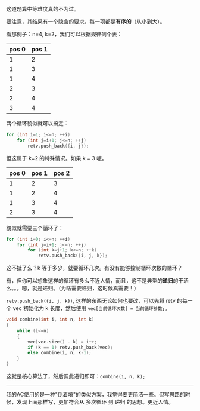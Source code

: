 这道题算中等难度真的不为过。

要注意，其结果有一个隐含的要求，每一项都是**有序的**（从小到大）。

看那例子：n=4, k=2，我们可以根据规律列个表：

|pos 0 | pos 1|
|------|------|
|1|2|
|1|3|
|1|4|
|2|3|
|2|4|
|3|4|

两个循环貌似就可以搞定：
```cpp
for (int i=1; i<=n; ++i)
    for (int j=i+1; j<=n; ++j)
        retv.push_back({i, j});
```

但这属于 k=2 的特殊情况。如果 k = 3 呢。

|pos 0|pos 1|pos 2|
|-----|-----|-----|
|1|2|3|
|1|2|4|
|1|3|4|
|2|3|4|

貌似就需要三个循环了：
```cpp
for (int i=0; i<=n; ++i)
    for (int j=i+1; j<=n; ++j)
        for (int k=j+1; k<=n; ++k)
            retv.push_back({i, j, k});
```

这不扯了么？k 等于多少，就要循环几次。有没有能够控制循环次数的循环？

有，但你可以想象这样的循环有多么不近人情，而且，这不是典型的**递归**的干活么。。。嗯，就是递归。（为啥需要递归，这时候真需要！）

`retv.push_back({i, j, k})`, 这样的东西无论如何也要改，可以先将 retv 的每一个 vec 初始化为 k 长度，然后使用 `vec[当前循环次数] = 当前循环参数;`。

```cpp
void combine(int i, int n, int k)
{
    while (i<=n)
    {
        vec[vec.size() - k] = i++;
        if (k == 1) retv.push_back(vec);
        else combine(i, n, k-1);
    }
}
```

这就是核心算法了，然后调此递归即可：`combine(1, n, k);`

-----

我的AC使用的是一种"倒着填"的类似方案，我觉得要更简洁一些。但写思路的时候，发现上面那样写，更加符合从 多次循环 到 递归 的思想。更近人情。
